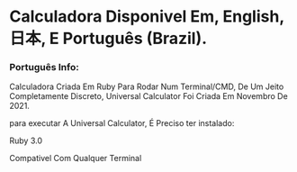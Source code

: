 
<h1 align:"center">Calculadora Disponivel Em, English, 日本, E Português (Brazil).</h1><p>
  <h3>Português Info:</h3>
  Calculadora Criada Em Ruby Para Rodar Num Terminal/CMD, De Um Jeito Completamente Discreto, Universal Calculator Foi Criada Em Novembro De 2021.<p>
  para executar A Universal Calculator, É Preciso ter instalado:
  
  <n>Ruby 3.0<p>
     Compativel Com Qualquer Terminal
